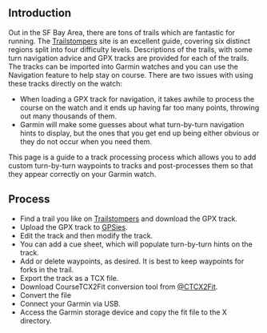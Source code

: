 ## Introduction

Out in the SF Bay Area, there are tons of trails which are fantastic for running. The
[Trailstompers] site is an excellent guide, covering six distinct regions split into four
difficulty levels. Descriptions of the trails, with some turn navigation advice and GPX
tracks are provided for each of the trails. The tracks can be imported into Garmin watches
and you can use the Navigation feature to help stay on course. There are two issues with
using these tracks directly on the watch:

* When loading a GPX track for navigation, it takes awhile to process the course on the watch
and it ends up having far too many points, throwing out many thousands of them.
* Garmin will make some guesses about what turn-by-turn navigation hints to display, but the
ones that you get end up being either obvious or they do not occur when you need them.

This page is a guide to a track processing process which allows you to add custom turn-by-turn
waypoints to tracks and post-processes them so that they appear correctly on your Garmin watch.

[Trailstompers]: http://www.trailstompers.com
[GPSies]: https://www.gpsies.com
[@CTCX2Fit]: https://twitter.com/ctcx2fit?lang=en

## Process

* Find a trail you like on [Trailstompers] and download the GPX track.
* Upload the GPX track to [GPSies].
* Edit the track and then modify the track.
* You can add a cue sheet, which will populate turn-by-turn hints on the track.
* Add or delete waypoints, as desired. It is best to keep waypoints for forks in the trail.
* Export the track as a TCX file.
* Download CourseTCX2Fit conversion tool from [@CTCX2Fit].
* Convert the file
* Connect your Garmin via USB.
* Access the Garmin storage device and copy the fit file to the X directory.
